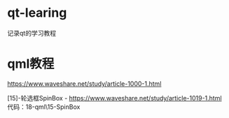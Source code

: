 # qt-learing
记录qt的学习教程



# qml教程
https://www.waveshare.net/study/article-1000-1.html

[15]-轮选框SpinBox - https://www.waveshare.net/study/article-1019-1.html 代码：18-qml\15-SpinBox